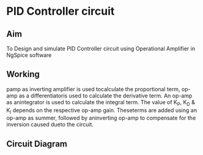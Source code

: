 # PID Controller circuit

## Aim
To Design and simulate PID Controller circuit using Operational Amplifier in NgSpice software

## Working
pamp  as  inverting  amplifier  is  used  tocalculate  the  proportional  term,  op-amp  as  a  differentiatoris  used  to  calculate  the  derivative  term.  An  op-amp  as  anintegrator is used to calculate the integral term. The value of K<sub>P</sub>, K<sub>D</sub> & K<sub>I</sub> depends on the respective op-amp gain. Theseterms are added using an op-amp as summer, followed by aninverting op-amp to compensate for the inversion caused dueto the circuit.

## Circuit Diagram
  
